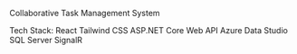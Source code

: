 Collaborative Task Management System

Tech Stack:
  React
  Tailwind CSS
  ASP.NET Core Web API
  Azure Data Studio
  SQL Server
  SignalR
